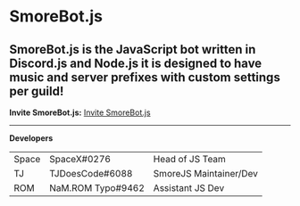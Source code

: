 <h1>SmoreBot.js</h1>

<h2>SmoreBot.js is the JavaScript bot written in Discord.js and Node.js it is designed to have music and server prefixes with custom settings per guild!</h2>

<b>Invite SmoreBot.js:</b> <a href="https://discordapp.com/oauth2/authorize?client_id=319196383699795978&scope=bot&permissions=2146958463">Invite SmoreBot.js</a><hr>

<b>Developers</b>
<table style="width:100%">
    <tr>
        <td>Space</td>
        <td>SpaceX#0276</td>
        <td>Head of JS Team</td>
    </tr>
    <tr>
        <td>TJ</td>
        <td>TJDoesCode#6088</td>
        <td>SmoreJS Maintainer/Dev</td>
    </tr>
    <tr>
        <td>ROM</td>
        <td>NaM.ROM Typo#9462</td>
        <td>Assistant JS Dev</td>
    </tr>
</table>
